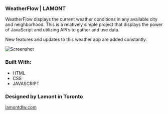 ### WeatherFlow | LAMONT
WeatherFlow displays the current weather conditions in any available city and neighborhood. 
This is a relatively simple project that displays the power of JavaScript and utilizing API’s to gather and use data.

New features and updates to this weather app are added constantly.

![Screenshot](http://lamontdlw.com/resources/weatherflow.png)

### Built With:
- HTML
- CSS
- JAVASCRIPT

### Designed by Lamont in Toronto

[lamontdlw.com](lamontdlw.com)

